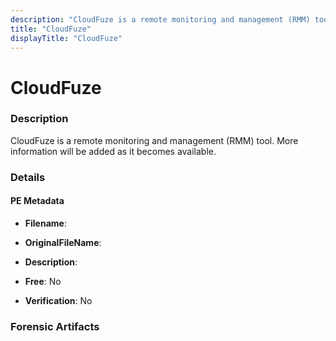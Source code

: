 ```yaml
---
description: "CloudFuze is a remote monitoring and management (RMM) tool. More information will be added as it becomes available."
title: "CloudFuze"
displayTitle: "CloudFuze"
---
```




# CloudFuze


### Description

CloudFuze is a remote monitoring and management (RMM) tool. More information will be added as it becomes available.




### Details


#### PE Metadata
- **Filename**: 
- **OriginalFileName**: 
- **Description**: 


- **Free**: No

- **Verification**: No





### Forensic Artifacts









